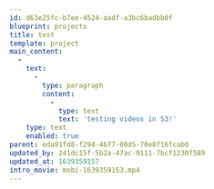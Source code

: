 ```yaml
---
id: d63e25fc-b7ee-4524-aadf-a3bc6badbb0f
blueprint: projects
title: test
template: project
main_content:
  -
    text:
      -
        type: paragraph
        content:
          -
            type: text
            text: 'testing videos in S3!'
    type: text
    enabled: true
parent: eda91fd8-f294-4b77-80d5-70e8f16fcab0
updated_by: 241dc15f-5b2a-47ac-9111-7bcf1230f589
updated_at: 1639359157
intro_movie: mobi-1639359153.mp4
---
```

